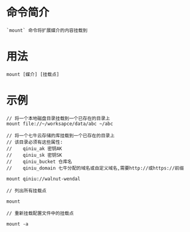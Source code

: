 # 命令简介 

    `mount` 命令将扩展媒介的内容挂载到

# 用法

    mount [媒介] [挂载点]
    
# 示例

    // 将一个本地磁盘目录挂载到一个已存在的目录上
    mount file://~/worksapce/data/abc ~/abc
    
    // 将一个七牛云存储的库挂载到一个已存在的目录上
    // 该目录必须有这些属性: 
    //    qiniu_ak 密钥AK
    //    qiniu_sk 密钥SK
    //    qiniu_bucket 仓库名
    //    qiniu_domain 七牛分配的域名或自定义域名,需要http://或https://前缀
    
    mount qiniu://walnut-wendal
    
    // 列出所有挂载点
    
    mount
    
    // 重新挂载配置文件中的挂载点
    
    mount -a
    
